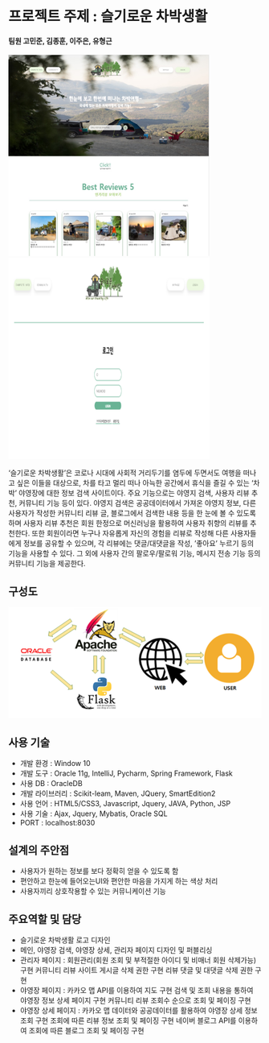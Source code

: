 # 프로젝트 주제 : 슬기로운 차박생활
#### 팀원 고민준, 김종훈, 이주은, 유형근

<img src = "./img/main.png" width="400px" height="400px"><img src = "./img/login.png" width="400px" height="400px">

‘슬기로운 차박생활’은 코로나 시대에 사회적 거리두기를 염두에 두면서도 여행을 떠나고 싶은 이들을 대상으로, 차를 타고 멀리 떠나 아늑한 공간에서 휴식을 즐길 수 있는 ‘차박’ 야영장에 대한 정보 검색 사이트이다. 
주요 기능으로는 야영지 검색, 사용자 리뷰 추천, 커뮤니티 기능 등이 있다.
야영지 검색은 공공데이터에서 가져온 야영지 정보, 다른 사용자가 작성한 커뮤니티 리뷰 글, 블로그에서 검색한 내용 등을 한 눈에 볼 수 있도록 하며 사용자 리뷰 추천은 회원 한정으로 머신러닝을 활용하여 사용자 취향의 리뷰를 추천한다. 또한 회원이라면 누구나 자유롭게 자신의 경험을 리뷰로 작성해 다른 사용자들에게 정보를 공유할 수 있으며, 각 리뷰에는 댓글/대댓글을 작성, ’좋아요’ 누르기 등의 기능을 사용할 수 있다. 그 외에 사용자 간의 팔로우/팔로워 기능, 메시지 전송 기능 등의 커뮤니티 기능을 제공한다.

## 구성도
<img src = "./img/diagram.png">

## 사용 기술
- 개발 환경 : Window 10
- 개발 도구 : Oracle 11g, IntelliJ, Pycharm, Spring Framework, Flask
- 사용 DB : OracleDB
- 개발 라이브러리 : Scikit-leam, Maven, JQuery, SmartEdition2
- 사용 언어 : HTML5/CSS3, Javascript, Jquery, JAVA, Python, JSP
- 사용 기술 : Ajax, Jquery, Mybatis, Oracle SQL
- PORT : localhost:8030

## 설계의 주안점
- 사용자가 원하는 정보를 보다 정확히 얻을 수 있도록 함
- 편안하고 한눈에 들어오는UI와 편안한 마음을 가지게 하는 색상 처리
- 사용자끼리 상호작용할 수 있는 커뮤니케이션 기능

## 주요역할 및 담당
- 슬기로운 차박생활 로고 디자인
- 메인, 야영장 검색, 야영장 상세, 관리자 페이지 디자인 및 퍼블리싱
- 관리자 페이지 : 회원관리(회원 조회 및 부적절한 아이디 및 비매너 회원 삭제가능) 구현
                  커뮤니티 리뷰 사이트 게시글 삭제 권한 구현
                  리뷰 댓글 및 대댓글 삭제 권한 구현
- 야영장 페이지 : 카카오 맵 API를 이용하여 지도 구현
                  검색 및 조회 내용을 통하여 야영장 정보 상세 페이지 구현
                  커뮤니티 리뷰 조회수 순으로 조회 및 페이징 구현
- 야영장 상세 페이지 : 카카오 맵 데이터와 공공데이터를 활용하여 야영장 상세 정보 조회 구현
                       조회에 따른 리뷰 정보 조회 및 페이징 구현
                       네이버 블로그 API를 이용하여 조회에 따른 블로그 조회 및 페이징 구현
